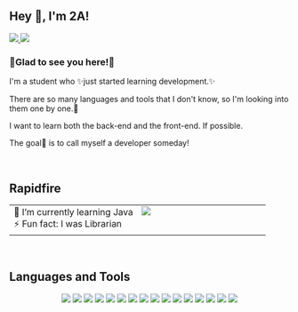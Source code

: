 ## Hey 👋, I'm 2A!

<a href="https://github.com/Dev-2A" target="_blank">
  <img src="https://img.shields.io/badge/GitHub-181817?style=flat-square&logo=GitHub&logoColor=ffffff"/>
</a>
<a href="https://www.linkedin.com/in/link2a" target="_blank">
  <img src="https://img.shields.io/badge/LinkedIn-0A66C2?style=flat-square&logo=LinkedIn&logoColor=ffffff"/>
</a>

### 💙Glad to see you here!💙  
I'm a student who ✨just started learning development.✨

There are so many languages and tools that I don't know, so I'm looking into them one by one.🐢

I want to learn both the back-end and the front-end. If possible.

The goal🏅 is to call myself a developer someday!  

<br/> 

## Rapidfire  
<table>
  <tr>
    <td valign="middle" width="50%">
      🌱 I’m currently learning Java
      <br/>
      ⚡ Fun fact: I was Librarian 
    </td>
    <td valign="top" width="50%">
        <img src="https://i.pinimg.com/564x/fe/36/d9/fe36d97a7fea4c8bd03c8fd61bde315e.jpg"/>
    </td>
  </tr>
</table>  

<br/>

## Languages and Tools

<div align="center">
  <img src="https://img.shields.io/badge/Python-3776AB?style=flat-square&logo=Python&logoColor=ffffff"/>
  <img src="https://img.shields.io/badge/Node.js-339933?style=flat-square&logo=Node.js&logoColor=ffffff"/>
  <img src="https://img.shields.io/badge/Oracle-F80000?style=flat-square&logo=Oracle&logoColor=ffffff"/>
  <img src="https://img.shields.io/badge/Bootstrap-7952B3?style=flat-square&logo=Bootstrap&logoColor=ffffff"/>
  <img src="https://img.shields.io/badge/HTML5-E34F26?style=flat-square&logo=HTML5&logoColor=ffffff"/>
  <img src="https://img.shields.io/badge/Git-F05032?style=flat-square&logo=Git&logoColor=ffffff"/>
  <img src="https://img.shields.io/badge/Vue.js-4FC08D?style=flat-square&logo=Vue.js&logoColor=ffffff"/>
  <img src="https://img.shields.io/badge/Flask-000000?style=flat-square&logo=Flask&logoColor=ffffff"/>
  <img src="https://img.shields.io/badge/CSS3-1572B6?style=flat-square&logo=CSS3&logoColor=ffffff"/>
  <img src="https://img.shields.io/badge/Figma-F24E1E?style=flat-square&logo=Figma&logoColor=ffffff"/>
  <img src="https://img.shields.io/badge/Anaconda-44A833?style=flat-square&logo=Anaconda&logoColor=ffffff"/>
  <img src="https://img.shields.io/badge/Microsoft SQL Server-CC29927?style=flat-square&logo=Microsoft SQL Server&logoColor=ffffff"/>
  <img src="https://img.shields.io/badge/SQLite-003B57?style=flat-square&logo=SQLite&logoColor=ffffff"/>
  <img src="https://img.shields.io/badge/Canva-00C4CC?style=flat-square&logo=Canva&logoColor=ffffff"/>
  <img src="https://img.shields.io/badge/Axios-5A29E4?style=flat-square&logo=Axios&logoColor=ffffff"/>
  <img src="https://img.shields.io/badge/Eclipse IDE-2C2255?style=flat-square&logo=Eclipse IDE&logoColor=ffffff"/>
</div>

<br/>

<!-- steam game box start -->
<!-- steam game box end -->

<!--
<a href="https://www.linkedin.com/in/link2a" target="_blank">
  <img src="https://img.shields.io/badge/LinkedIn-0A66C2?style=flat-square&logo=LinkedIn&logoColor=ffffff"/>

<!--
**Dev-2A/Dev-2A** is a ✨ _special_ ✨ repository because its `README.md` (this file) appears on your GitHub profile.

Here are some ideas to get you started:

- 🔭 I’m currently working on ...
- 🌱 I’m currently learning ...
- 👯 I’m looking to collaborate on ...
- 🤔 I’m looking for help with ...
- 💬 Ask me about ...
- 📫 How to reach me: ...
- 😄 Pronouns: ...
- ⚡ Fun fact: ....
-->
